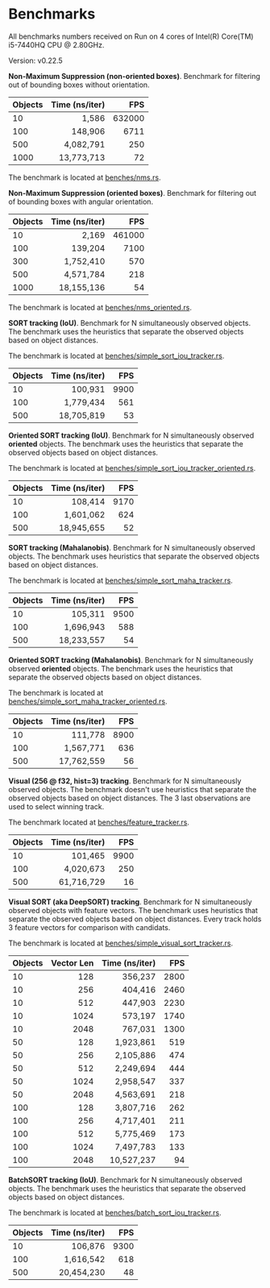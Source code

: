 # Benchmarks

All benchmarks numbers received on Run on 4 cores of Intel(R) Core(TM) i5-7440HQ CPU @ 2.80GHz.

Version: v0.22.5

**Non-Maximum Suppression (non-oriented boxes)**. Benchmark for filtering out of bounding boxes without orientation. 

| Objects |  Time (ns/iter) |     FPS |
|---------|----------------:|--------:|
| 10      |           1,586 |  632000 |
| 100     |         148,906 |    6711 |
| 500     |       4,082,791 |     250 |
| 1000    |      13,773,713 |      72 |

The benchmark is located at [benches/nms.rs](benches/nms.rs).

**Non-Maximum Suppression (oriented boxes)**. Benchmark for filtering out of bounding boxes with angular orientation. 

| Objects |   Time (ns/iter) |     FPS |
|---------|-----------------:|--------:|
| 10      |            2,169 |  461000 |
| 100     |          139,204 |    7100 |
| 300     |        1,752,410 |     570 |
| 500     |        4,571,784 |     218 |
| 1000    |       18,155,136 |      54 |


The benchmark is located at [benches/nms_oriented.rs](benches/nms_oriented.rs).

**SORT tracking (IoU)**. Benchmark for N simultaneously observed objects. The benchmark uses the heuristics that 
separate the observed objects based on object distances.

The benchmark is located at [benches/simple_sort_iou_tracker.rs](benches/simple_sort_iou_tracker.rs).

| Objects |   Time (ns/iter) |     FPS |
|---------|-----------------:|--------:|
| 10      |          100,931 |    9900 |
| 100     |        1,779,434 |     561 |
| 500     |       18,705,819 |      53 |


**Oriented SORT tracking (IoU)**. Benchmark for N simultaneously observed **oriented** objects. The benchmark uses 
the heuristics that separate the observed objects based on object distances.

The benchmark is located at [benches/simple_sort_iou_tracker_oriented.rs](benches/simple_sort_iou_tracker_oriented.rs).

| Objects |   Time (ns/iter) |  FPS |
|---------|-----------------:|-----:|
| 10      |          108,414 | 9170 |
| 100     |        1,601,062 |  624 |
| 500     |       18,945,655 |   52 |

**SORT tracking (Mahalanobis)**. Benchmark for N simultaneously observed objects. The benchmark uses heuristics 
that separate the observed objects based on object distances.

The benchmark is located at [benches/simple_sort_maha_tracker.rs](benches/simple_sort_maha_tracker.rs).

| Objects | Time (ns/iter) |  FPS |
|---------|---------------:|-----:|
| 10      |        105,311 | 9500 |
| 100     |      1,696,943 |  588 |
| 500     |     18,233,557 |   54 |

**Oriented SORT tracking (Mahalanobis)**. Benchmark for N simultaneously observed **oriented** objects. The benchmark 
uses the heuristics that separate the observed objects based on object distances.

The benchmark is located at [benches/simple_sort_maha_tracker_oriented.rs](benches/simple_sort_maha_tracker_oriented.rs).

| Objects |  Time (ns/iter) |  FPS |
|---------|----------------:|-----:|
| 10      |         111,778 | 8900 |
| 100     |       1,567,771 |  636 |
| 500     |      17,762,559 |   56 |

**Visual (256 @ f32, hist=3) tracking**. Benchmark for N simultaneously observed objects. The benchmark doesn't use 
heuristics that separate the observed objects based on object distances. The 3 last observations are used to select 
winning track.

The benchmark located at [benches/feature_tracker.rs](benches/feature_tracker.rs).

| Objects |  Time (ns/iter) |   FPS |
|---------|----------------:|------:|
| 10      |         101,465 |  9900 |
| 100     |       4,020,673 |   250 |
| 500     |      61,716,729 |    16 |

**Visual SORT (aka DeepSORT) tracking**. Benchmark for N simultaneously observed objects with feature vectors. The benchmark uses heuristics 
that separate the observed objects based on object distances. Every track holds 3 feature vectors for comparison with candidats.

The benchmark is located at [benches/simple_visual_sort_tracker.rs](benches/simple_visual_sort_tracker.rs).

| Objects |  Vector Len |  Time (ns/iter) |   FPS |
|---------|------------:|----------------:|------:|
| 10      |         128 |         356,237 |  2800 |
| 10      |         256 |         404,416 |  2460 |
| 10      |         512 |         447,903 |  2230 |
| 10      |        1024 |         573,197 |  1740 |
| 10      |        2048 |         767,031 |  1300 |
| 50      |         128 |       1,923,861 |   519 |
| 50      |         256 |       2,105,886 |   474 |
| 50      |         512 |       2,249,694 |   444 |
| 50      |        1024 |       2,958,547 |   337 |
| 50      |        2048 |       4,563,691 |   218 |
| 100     |         128 |       3,807,716 |   262 |
| 100     |         256 |       4,717,401 |   211 |
| 100     |         512 |       5,775,469 |   173 |
| 100     |        1024 |       7,497,783 |   133 |
| 100     |        2048 |      10,527,237 |    94 |

**BatchSORT tracking (IoU)**. Benchmark for N simultaneously observed objects. The benchmark uses the heuristics that 
separate the observed objects based on object distances.

The benchmark is located at [benches/batch_sort_iou_tracker.rs](benches/batch_sort_iou_tracker.rs).

| Objects |   Time (ns/iter) |  FPS |
|---------|-----------------:|-----:|
| 10      |          106,876 | 9300 |
| 100     |        1,616,542 |  618 |
| 500     |       20,454,230 |   48 |
